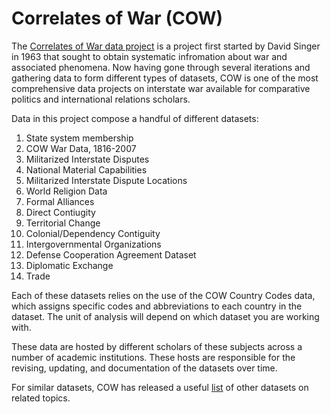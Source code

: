 # Correlates of War (COW) 
The [Correlates of War data project](https://correlatesofwar.org/history) is a project first started by David Singer in 1963 that sought to obtain systematic infromation about war and associated phenomena. Now having gone through several iterations and gathering data to form different types of datasets, COW is one of the most comprehensive data projects on interstate war available for comparative politics and international relations scholars. 

Data in this project compose a handful of different datasets: 
1. State system membership 
2. COW War Data, 1816-2007 
3. Militarized Interstate Disputes 
4. National Material Capabilities 
5. Militarized Interstate Dispute Locations
6. World Religion Data 
7. Formal Alliances 
8. Direct Contiugity 
9. Territorial Change 
10. Colonial/Dependency Contiguity 
11. Intergovernmental Organizations 
12. Defense Cooperation Agreement Dataset 
13. Diplomatic Exchange 
14. Trade

Each of these datasets relies on the use of the COW Country Codes data, which assigns specific codes and abbreviations to each country in the dataset. The unit of analysis will depend on which dataset you are working with. 

These data are hosted by different scholars of these subjects across a number of academic institutions. These hosts are responsible for the revising, updating, and documentation of the datasets over time. 

For similar datasets, COW has released a useful [list](https://correlatesofwar.org/external-links) of other datasets on related topics. 